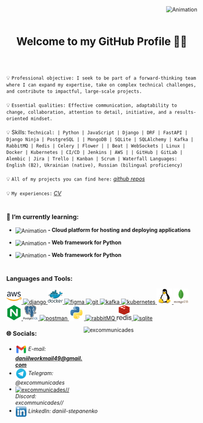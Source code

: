 <img align="right" alt="Animation" src="https://external-content.duckduckgo.com/iu/?u=https%3A%2F%2Fuser-images.githubusercontent.com%2F90236635%2F232446433-d5540fa2-fe28-4bb8-b929-cdb51fe61336.gif&f=1&nofb=1&ipt=da36dbd1ba6a13924326af9ff65e9d780ef09fd5b525f40f64de854df4e086c5&ipo=images">
<br>ㅤ<br>
<h1 align="center" height="300px">Welcome to my GitHub Profile 🧛🏻</h1> 

<br>ㅤ<br>

💡 ```Professional objective: I seek to be part of a forward-thinking team where I can expand my expertise, take on complex technical challenges, and contribute to impactful, large-scale projects.```
<br>ㅤ<br>
💡 ```Essential qualities: Effective communication, adaptability to change, collaboration, attention to detail, initiative, and a results-oriented mindset.```
<br>ㅤ<br>
💡 Skills: ```Technical: | Python | JavaScript | Django | DRF | FastAPI | Django Ninja | PostgreSQL | | MongoDB | SQLite | SQLAlchemy | Kafka | RabbitMQ | Redis | Celery | Flower | | Beat | WebSockets | Linux | Docker | Kubernetes | CI/CD | Jenkins | AWS | | GitHub | GitLab | Alembic | Jira | Trello | Kanban | Scrum | Waterfall Languages: English (B2), Ukrainian (native), Russian (bilingual proficiency)```
<br>ㅤ<br>
💡 ```All of my projects you can find here:``` [*github repos*](https://github.com/excommunicades?tab=repositories) 
<br>ㅤ<br>
💡 ```My experiences:``` [*CV*](https://drive.google.com/file/d/1c7E15iCj_pmszi_fKYvvkqW-cM27Sogu/view?usp=sharing)
<br>ㅤ<br>

### 🧐 **I’m currently learning**:

- <img align="center" width="150px" alt="Animation" src="https://techcrunch.com/wp-content/uploads/2021/12/aws-logo-glitch.gif?w=1024"> **- Cloud platform for hosting and deploying applications**

- <img align="center" width="150px" alt="Animation" src="https://external-content.duckduckgo.com/iu/?u=https%3A%2F%2Fmaxmautner.com%2Fpublic%2Fimages%2Fdjango.gif&f=1&nofb=1&ipt=4add1f444890996a907f940a8bade5cc41ac4fdff7ad740a3e0025b46905c966&ipo=images"> **- Web framework for Python**

- <img align="center" width="150px" alt="Animation" src="https://external-content.duckduckgo.com/iu/?u=https%3A%2F%2Fwww.simplilearn.com%2Fice9%2Ffree_resources_article_thumb%2FFastAPI_b.jpg&f=1&nofb=1&ipt=c0843b80e962cfa69884cb7e8455921cc802ea13b16caf4b92a42908fd3bc38f&ipo=images"> **- Web framework for Python**
<br>ㅤ<br>

<h3 align="left">Languages and Tools:</h3>
<p align="left"> <a href="https://aws.amazon.com" target="_blank" rel="noreferrer"> <img src="https://raw.githubusercontent.com/devicons/devicon/master/icons/amazonwebservices/amazonwebservices-original-wordmark.svg" alt="aws" width="40" height="40"/> </a> <a href="https://www.djangoproject.com/" target="_blank" rel="noreferrer"> <img src="https://cdn.worldvectorlogo.com/logos/django.svg" alt="django" width="40" height="40"/> </a> <a href="https://www.docker.com/" target="_blank" rel="noreferrer"> <img src="https://raw.githubusercontent.com/devicons/devicon/master/icons/docker/docker-original-wordmark.svg" alt="docker" width="40" height="40"/> </a> <a href="https://www.figma.com/" target="_blank" rel="noreferrer"> <img src="https://www.vectorlogo.zone/logos/figma/figma-icon.svg" alt="figma" width="40" height="40"/> </a> <a href="https://git-scm.com/" target="_blank" rel="noreferrer"> <img src="https://www.vectorlogo.zone/logos/git-scm/git-scm-icon.svg" alt="git" width="40" height="40"/> </a> <a href="https://kafka.apache.org/" target="_blank" rel="noreferrer"> <img src="https://www.vectorlogo.zone/logos/apache_kafka/apache_kafka-icon.svg" alt="kafka" width="40" height="40"/> </a> <a href="https://kubernetes.io" target="_blank" rel="noreferrer"> <img src="https://www.vectorlogo.zone/logos/kubernetes/kubernetes-icon.svg" alt="kubernetes" width="40" height="40"/> </a> <a href="https://www.linux.org/" target="_blank" rel="noreferrer"> <img src="https://raw.githubusercontent.com/devicons/devicon/master/icons/linux/linux-original.svg" alt="linux" width="40" height="40"/> </a> <a href="https://www.mongodb.com/" target="_blank" rel="noreferrer"> <img src="https://raw.githubusercontent.com/devicons/devicon/master/icons/mongodb/mongodb-original-wordmark.svg" alt="mongodb" width="40" height="40"/> </a> <a href="https://www.nginx.com" target="_blank" rel="noreferrer"> <img src="https://raw.githubusercontent.com/devicons/devicon/master/icons/nginx/nginx-original.svg" alt="nginx" width="40" height="40"/> </a> <a href="https://www.postgresql.org" target="_blank" rel="noreferrer"> <img src="https://raw.githubusercontent.com/devicons/devicon/master/icons/postgresql/postgresql-original-wordmark.svg" alt="postgresql" width="40" height="40"/> </a> <a href="https://postman.com" target="_blank" rel="noreferrer"> <img src="https://www.vectorlogo.zone/logos/getpostman/getpostman-icon.svg" alt="postman" width="40" height="40"/> </a> <a href="https://www.python.org" target="_blank" rel="noreferrer"> <img src="https://raw.githubusercontent.com/devicons/devicon/master/icons/python/python-original.svg" alt="python" width="40" height="40"/> </a> <a href="https://www.rabbitmq.com" target="_blank" rel="noreferrer"> <img src="https://www.vectorlogo.zone/logos/rabbitmq/rabbitmq-icon.svg" alt="rabbitMQ" width="40" height="40"/> </a> <a href="https://redis.io" target="_blank" rel="noreferrer"> <img src="https://raw.githubusercontent.com/devicons/devicon/master/icons/redis/redis-original-wordmark.svg" alt="redis" width="40" height="40"/> </a> <a href="https://www.sqlite.org/" target="_blank" rel="noreferrer"> <img src="https://www.vectorlogo.zone/logos/sqlite/sqlite-icon.svg" alt="sqlite" width="40" height="40"/> </a> </p>


<p><img align="right" src="https://github-readme-stats.vercel.app/api/top-langs?username=excommunicades&show_icons=true&locale=en&layout=compact&theme=dark" alt="excommunicades" width="300" height='200px'/></p>

### 🌐 **Socials**:

  -  <a href="https://discord.gg/excommunicades//" target="blank"><img width="30px" align="center" src="https://github.com/excommunicades/excommunicades/blob/main/gmail.png" alt="excommunicades//" height="30" width="40" /></a> *E-mail: **daniilworkmail49@gmail.com***
  -  <a href="https://t.me/excommunicades" target="blank"><img width="30px" align="center" src="https://github.com/excommunicades/excommunicades/blob/main/telegram.png" alt="excommunicades//" height="30" width="40" /></a> *Telegram: @excommunicades*
  -  <a href="https://discord.gg/excommunicades//" target="blank"><img width="30px" align="center" src="https://raw.githubusercontent.com/rahuldkjain/github-profile-readme-generator/master/src/images/icons/Social/discord.svg" alt="excommunicades//" height="30" width="40" /></a> *Discord: excommunicades//*
  -  <a href="https://www.linkedin.com/in/daniil-stepanenko/" target="blank"><img width="30px" align="center" src="https://github.com/excommunicades/excommunicades/blob/main/linkedin.png" alt="excommunicades//" height="30" width="40" /></a> *LinkedIn: daniil-stepanenko*

